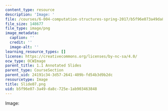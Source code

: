 ```yaml
---
content_type: resource
description: 'Image: '
file: /courses/6-004-computation-structures-spring-2017/b5f96e073a49da8c725e1ab903463848_Slide07.png
file_size: 148677
file_type: image/png
image_metadata:
  caption: ''
  credit: ''
  image-alt: ''
learning_resource_types: []
license: https://creativecommons.org/licenses/by-nc-sa/4.0/
ocw_type: OCWImage
parent_title: 1.1 Annotated Slides
parent_type: CourseSection
parent_uid: 24191c34-3d57-2641-409b-fd54b3d9b2dc
resourcetype: Image
title: Slide07.png
uid: b5f96e07-3a49-da8c-725e-1ab903463848
---
```

Image: 